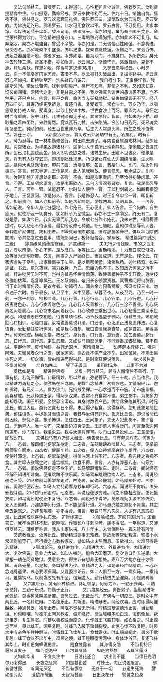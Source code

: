 <!-- { "loadSidebar": true } -->
　　又法句喻经云。昔者罗云。未得道时。心性粗犷言少诚信。佛敕罗云。汝到贤提精舍中住。守口摄意。勤修经戒。罗云奉教作礼而去。住九十日。惭愧自悔。昼夜不息。佛往见之。罗云欢喜趣前礼佛。佛告罗云曰。澡槃取水为吾洗足。罗云受教。为佛洗足讫已。佛语罗云。此水可用食饮以不。罗云白言。不可复用。此水本净。今以洗足受于尘垢。故不可用。佛语罗云。汝亦如是。虽为吾子国王之孙。舍世荣禄得为沙门。不念精进摄身守口。三毒垢秽充满胸怀。亦如此水不可复用。纵弃槃水。槃亦不堪盛食。曾受不净故。汝亦如是。口无诚信心性刚强。不念精进。曾受恶名。亦如澡槃不中盛食。佛以足指。拨槃自跳数返。汝惜之不。罗云白佛。洗足之器虽惜不殷。佛语罗云。汝亦如是。虽为沙门。不摄身口。多所伤众。身死神去轮转三涂。贤圣不惜。亦如汝言。罗云闻之。惭愧怖悸。感激自励。克骨不忘。精进柔软。怀忍如地。即得阿罗汉道(略用)
　　又罗云忍辱经云。尔时罗云。向一不信婆罗门家乞食。吝惜不与。罗云被打头破血出。复撮沙钵中。罗云含忍心不加报。即持钵至河。洗头钵已自说云。
　　我自行分卫。无事横忓我。我痛斯须间。奈汝长苦何。犹利剑割臭尸。臭尸不知痛。非剑之不利。又如天甘露。饲彼痴溷猪。溷猪舍之走。非是甘露之不美。我以佛真言训世凶愚凶愚不思。岂不然乎。还已白佛。佛言。是己之衰。命终当入无择地狱。狱鬼加痛毒无不至。经八万四千岁。其寿乃终更受蟒身。毒还自害。复受蝮形。常食沙土。万岁乃毕。以嗔恚意向持戒人故。受毒身。以沙土投钵中故。世世食沙土而死。罪毕为人。母怀之时当有重病。家中日耗。儿生钝顽都无手足。其亲惊怪。皆曰。何妖来为不祥。即取捐之着四衢路。来往愕然。竞以瓦石刀杖。击头陷脑。穷苦旬日乃死。死已魂灵即复更生。钝顽如前。经五百世重罪乃毕。后生为人常患头痛。所生之处不值佛世。常在三涂。
　　又新婆沙论云。曾闻过去此贤劫中有王。名羯利。时有仙人。号为忍辱。住一林中勤修苦行。时王除去男子。与内宫眷属游戏林间。经久疲眠。内宫诸女。为华果故游诸林间。遥见仙人于自所止端身静思。便驰趣之皆进其所。到已顶礼围绕而坐。仙人即为说欲之过。诸姊生厌。王寤不见诸女。便作是念。将无有人诱夺去耶。即拔剑处处求觅。乃见诸女在仙人边围绕而坐。生大嗔恚。是何大鬼诱我诸女。即前问言。汝是谁耶。答言。我是仙人。复问。在此作何事耶。答言。修忍辱道。王作是念。此人见我嗔故。便言修忍。我今试之。复问言。汝得非想非非想处定耶。答言。不得。如是次第责问。乃至汝得初静虑耶。答言。不得。王倍嗔忿语言。汝是未离欲人。云何恣情观我诸女。复言。我是修忍辱人。王言。可申一臂。试能忍不。尔时仙人便申一臂。王以利剑斩之。如断藕根堕于地上。王复责问。汝是何人。答言。我是修忍人。时王复令申余一臂。即复斩之。如前责问。仙人亦如前答。如是次斩两足。复截两耳。又割其鼻。一一问答。皆如前说。令仙人身七分堕地。作七疮已。王心便止。仙人告言。王今何故。自生疲厌。假使断我一切身分。犹如芥子乃至微尘。我亦不生一念嗔忿。终无有二。复发是愿。如汝今日。我实无辜而断我身。令成七分作七疮孔。我未来世。得阿耨菩提时。以大悲心不待汝请。最初令汝修七种道。断七随眠。当知尔时忍辱仙人者。今释迦牟尼佛是。羯利王者。即今具寿憍陈那是。憍陈那见圣谛已。佛以神力除彼闇障。令其忆念过去世事。憍陈那闻已。极怀耻愧合。掌恭敬。
精进篇第四(此别三缘)
　　述意缘怠惰缘策修缘。
述意缘第一
　　夫忍行之情犹昧。审的之旨未显。所以策惰。令心不懈。是故经曰。汝等比丘。当勤精进。十力慧日既已潜没。汝等当为无明所覆。又言。阐提之人尸卧终日。当言成道。无有是处。释论云。在家懈怠失于俗利。出家懒惰丧于法宝。是以斯那勇猛。诸佛称扬。迦叶精奇。如来述证。书云。夙兴夜寐。竭力致身。乃曰。忠臣方称孝子。故知放逸懈怠之所不尚。精进劬劳无时不可。岂得恣其愚怀纵情憍荡。致使善根种子不复开敷。道树枝条弥加枯萃。况复命属死。王名系幽府。奄归长夜顿罢资粮。冥曹拷问将何酬答。当于此时悔情何及。是故今者。劝诸行人。闻身余力预备资粮。常须检校三业。勿令违于六时。每于昼夜。从旦至中。从中至暮。从暮至夜。从夜至晓。乃至一时一刻。一念一刹那。检校三业。几心行善。几心行恶。几心行孝。几心行逆。几心行厌离财色心。几心行贪着财色心。几心行人天善根业。几心行三涂不善业。几心厌离名闻着我心。几心贪求名闻着我心。几心欣修三乘出世心。几心轻慢三乘深乐世间心。如是善恶日夜相违。行者常须检校。勿令放逸堕于邪网。恒省三业。递相诫勖心口相训。心语口言。汝常说善莫说非法。口还语。心汝思正法莫思非法。心复语身。汝勤精进莫行懈怠。如是我心自制。我口自慎我身自禁。如是自策。足得高升。何劳他控。横起怨憎。故经曰。身行善。口行善。意行善。定生善道。身行恶。口行恶。意行恶。定生恶趣。又如快马顾影驰走。不同驽畜加诸杖捶。若不自诫。要假他呵。反憎触恼。益罪尤深也。
懈惰缘第二
　　如菩萨本行经云。佛告阿难。夫懈怠者众行之累。居家懈怠。则衣食不供产业不举。出家懈怠。不能出离生死之苦。一切众事。皆由精进而得兴起。是时帝释便说偈言。
　　欲求最胜道　　不惜其躯命
　　弃身如粪土　　解了无吾我
　　虽用财宝施　　此事不为难
　　勇猛如是者　　精进得佛疾
　　又增一阿含经云。若有人懈惰种不善行。于事有损。若能不懈惰。此最精妙。所以然者。弥勒菩萨。经三十劫。应当作佛。我以精进力勇猛之心。使弥勒在后成佛。是故当念精进。勿有懈怠。又譬喻经云。迦叶佛时。有兄弟二人。俱为沙门。兄持戒坐禅。一心求道而不布施。弟布施修福。而喜破戒。兄从释迦出家。得阿罗汉果。衣常不充食常不饱。弟生象中。为象多力能却怨敌。国王所爱。金银珍宝璎珞。其身封数百户邑。供给此象随其所须。时兄比丘。值世大俭。游行乞食七日不得。末后得少粗食。劣得存命。先知此象是前世弟。便往诣象。手捉象耳而语之言。我昔与汝俱有罪也。象思比丘语。即识宿命已前因缘。愁忧不食。象子怖惧。便往白王。王问象子。先无人犯此象不。象子答曰。无他异人。唯一沙门。来至象边须臾便去。王即遗人觅得沙门。问言至象边何所道耶。沙门答曰。我语象云。我与汝俱有罪耳。沙门白王具说如上。王意便悟。即放沙门。
　　又佛说马有八态譬人经云。佛告诸比丘。马有弊恶八态。何等为八。一态者。解羁缰时便掣车欲走。二态者。车驾跳踉欲啮其人。三态者。便举前两脚掣车而走。四态者。便蹋车軨。五态者。便人立持轭摩身抄车却行。六态者。便傍行邪走。七态者。便掣车驰走。得值浊泥止住不行。八态者。悬兜餧之熟视不食。其主牵去欲驾之时。遽含噏噬。欲食不得。佛言。人亦有弊恶八态。何等为八。一态者。闻说佛经便走不欲乐听。如马解羁缰掣车。走时。二态者。闻说经意不解不知语所趣向。便嗔跳踉不欲乐闻。如马驾车跳踉欲啮人时。三态者。闻说经便逆不受。如马举前两脚掣车走时。四态者。闻说经便骂。如马蹋车軨时。五态者。闻说经便起去。如马人立持轭摩身抄车却行时。六态者。闻说经不肯听。伭头邪视耳语。如马傍行邪走时。七态者。闻说经便欲穷难。问之不能相应答。便死抵妄语。如马得浊泥便止不复行。八态者。闻说经不肯听。反念淫劮多求不欲听受。死入恶道时。乃遽欲学问行道。亦不能复得行道。如马悬兜餧之熟视不肯食。其主牵去欲驾之。乃遽含噏噬。亦不得食。佛言。我说马有八态恶。人亦有八恶态如是。比丘闻经欢喜作礼而去。
策修缘第三
　　如譬喻经云。罗阅只国沙门。坐自誓曰。我不得道终不起。欲睡眠。作锥长八寸刺两髀。痛不得眠。一年得道。又薄俱罗经云。薄俱罗称言。我从出家以来。八十年中。未曾偃卧胁一着床背有所倚。
　　又遗教经云。汝等比丘。若勤精进则事无难者。是故汝等常勤精进。譬如小水常流则能穿石。若行者之心数数懈废。譬如钻火未热而息。虽欲得火。火难可得是名精进。
　　又智度论云。身精进为少。心精进为大。外精进为少。内精进为大。复次佛说。意业力大故。如仙人嗔时。能令大国磨灭。复次身口作五逆罪。大果报一劫在阿鼻地狱。受意业力。得生非有想非无想处。寿八万大劫亦在十方佛国。寿命无量。以是故。身口精进为少。意精进为大。如是诸经广叹精进。一心正念速得道果。未必要须多闻。又毗婆沙论云。如二人俱至一方。一乘疾马。一乘钝马。虽乘钝马。以前发故先有所至。信解脱人。勤行精进先至涅槃。即是周利等也。
　　又六度经云。复有四种精进。具足智慧。何等为四。一勤于多闻。二勤于总持。三勤于乐说。四勤于正行。
　　又六度集经云。佛告弟子。当勤精进听闻讽诵。莫得懈怠阴盖所覆。吾念过去。无数劫时。有佛名一切度王。是时众中有两比丘。一名精进辩。二名德乐止。共听法。精进辩者。闻经欢喜。应时即得阿惟越致。神通具足。德乐止者。睡眠不觉独无所得。时精进辩谓德乐止言。当勤精进。如何睡眠。时德乐止闻其教招。便即经行。复住睡眠不能自定。诣泉侧坐。欲思惟定。复生睡眠。时辩以善权往而度之。化作蜂王飞趣其眼。如欲蜇之。时止惊觉而坐。畏此蜂王。须臾复睡。时蜂飞入腋下蜇其胸腹。止惊心悸不敢复睡。时泉水中有杂色华种种鲜洁。时蜜蜂王飞住华上。食甘露味。时止端坐视之。畏来不敢复睡。蜂王食味不出华中。须臾之顷。蜂王睡眠堕污泥中。身体沐浴已。复还飞住其华上。时止便向蜂说偈言。
　　是食甘露者　　其身得安隐
　　不当复持归　　遍及其妻子
　　如何堕泥中　　自污其身体
　　如是为黠慧　　毁其甘露味
　　又如此华者　　不宜久住中
　　日没花还合　　求出则不能
　　当须日光明　　尔乃复得出
　　长夜之疲冥　　如是甚勤苦
　　时蜂王。向止说偈报言。
　　佛者譬甘露　　听闻无厌足
　　不当有懈怠　　无益于一切
　　五道生死海　　譬如堕污泥
　　爱欲所缠里　　无智为甚迷
　　日出众花开　　譬佛之色身
